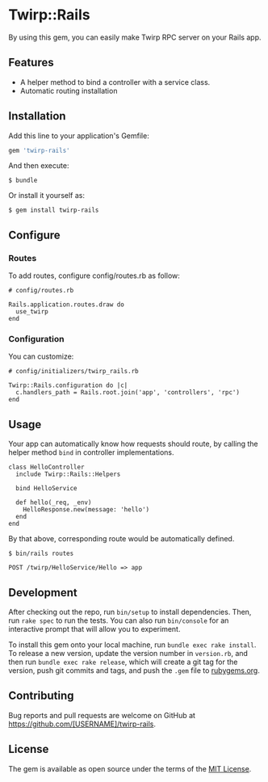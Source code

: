 # Twirp::Rails

By using this gem, you can easily make Twirp RPC server on your Rails app.

## Features

* A helper method to bind a controller with a service class.
* Automatic routing installation

## Installation

Add this line to your application's Gemfile:

```ruby
gem 'twirp-rails'
```

And then execute:

    $ bundle

Or install it yourself as:

    $ gem install twirp-rails

## Configure

### Routes

To add routes, configure config/routes.rb as follow:

```
# config/routes.rb

Rails.application.routes.draw do
  use_twirp
end
```

### Configuration

You can customize:

```
# config/initializers/twirp_rails.rb

Twirp::Rails.configuration do |c|
  c.handlers_path = Rails.root.join('app', 'controllers', 'rpc')
end
```

## Usage

Your app can automatically know how requests should route, by calling the helper method `bind` in controller implementations.

```
class HelloController
  include Twirp::Rails::Helpers

  bind HelloService

  def hello(_req, _env)
    HelloResponse.new(message: 'hello')
  end
end
```

By that above, corresponding route would be automatically defined.

```
$ bin/rails routes

POST /twirp/HelloService/Hello => app
```

## Development

After checking out the repo, run `bin/setup` to install dependencies. Then, run `rake spec` to run the tests. You can also run `bin/console` for an interactive prompt that will allow you to experiment.

To install this gem onto your local machine, run `bundle exec rake install`. To release a new version, update the version number in `version.rb`, and then run `bundle exec rake release`, which will create a git tag for the version, push git commits and tags, and push the `.gem` file to [rubygems.org](https://rubygems.org).

## Contributing

Bug reports and pull requests are welcome on GitHub at https://github.com/[USERNAME]/twirp-rails.

## License

The gem is available as open source under the terms of the [MIT License](https://opensource.org/licenses/MIT).
